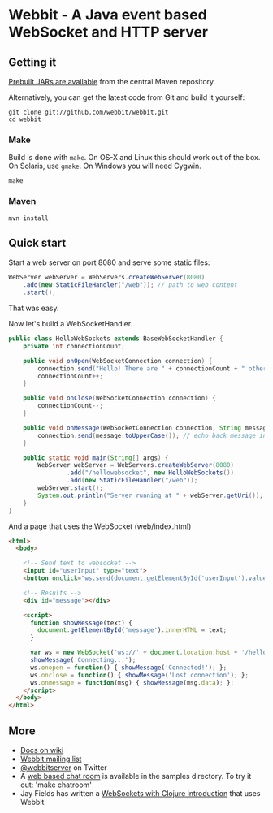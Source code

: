 # Webbit - A Java event based WebSocket and HTTP server

## Getting it

[Prebuilt JARs are available](http://search.maven.org/#search%7Cga%7C1%7Cwebbit) from the central Maven repository.

Alternatively, you can get the latest code from Git and build it yourself:

    git clone git://github.com/webbit/webbit.git
    cd webbit

### Make

Build is done with `make`. On OS-X and Linux this should work out of the box. On Solaris, use `gmake`. On Windows you will need Cygwin.

    make

### Maven

    mvn install

## Quick start

Start a web server on port 8080 and serve some static files:

```java
WebServer webServer = WebServers.createWebServer(8080)
    .add(new StaticFileHandler("/web")); // path to web content
    .start();
```

That was easy.

Now let's build a WebSocketHandler.

```java
public class HelloWebSockets extends BaseWebSocketHandler {
    private int connectionCount;

    public void onOpen(WebSocketConnection connection) {
        connection.send("Hello! There are " + connectionCount + " other connections active");
        connectionCount++;
    }

    public void onClose(WebSocketConnection connection) {
        connectionCount--;
    }

    public void onMessage(WebSocketConnection connection, String message) {
        connection.send(message.toUpperCase()); // echo back message in upper case
    }

    public static void main(String[] args) {
        WebServer webServer = WebServers.createWebServer(8080)
                .add("/hellowebsocket", new HelloWebSockets())
                .add(new StaticFileHandler("/web"));
        webServer.start();
        System.out.println("Server running at " + webServer.getUri());
    }
}
```

And a page that uses the WebSocket (web/index.html)

```html
<html>
  <body>

    <!-- Send text to websocket -->
    <input id="userInput" type="text">
    <button onclick="ws.send(document.getElementById('userInput').value)">Send</button>

    <!-- Results -->
    <div id="message"></div>

    <script>
      function showMessage(text) {
        document.getElementById('message').innerHTML = text;
      }

      var ws = new WebSocket('ws://' + document.location.host + '/hellowebsocket');
      showMessage('Connecting...');
      ws.onopen = function() { showMessage('Connected!'); };
      ws.onclose = function() { showMessage('Lost connection'); };
      ws.onmessage = function(msg) { showMessage(msg.data); };
    </script>
  </body>
</html>
```

## More

+   [Docs on wiki](https://github.com/webbit/webbit/wiki)
+   [Webbit mailing list](http://groups.google.com/group/webbit)
+   [@webbitserver](http://twitter.com/webbitserver) on Twitter
+   A [web based chat room](https://github.com/webbit/webbit/tree/master/src/test/java/samples/chatroom) is available in the samples directory. To try it out: 'make chatroom'
+   Jay Fields has written a [WebSockets with Clojure introduction](http://blog.jayfields.com/2011/02/clojure-web-socket-introduction.html) that uses Webbit
